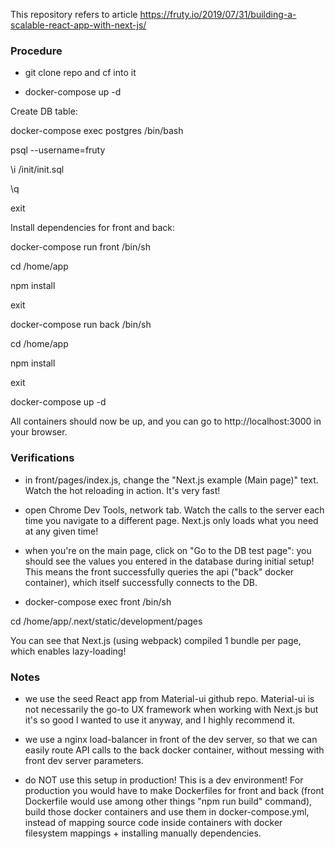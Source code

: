 This repository refers to article https://fruty.io/2019/07/31/building-a-scalable-react-app-with-next-js/

### Procedure

- git clone repo and cf into it

- docker-compose up -d

Create DB table:

docker-compose exec postgres /bin/bash

psql --username=fruty

\i /init/init.sql

\q

exit

Install dependencies for front and back:

docker-compose run front /bin/sh

cd /home/app

npm install

exit

docker-compose run back /bin/sh

cd /home/app

npm install

exit

docker-compose up -d

All containers should now be up, and you can go to http://localhost:3000 in your browser.

### Verifications

- in front/pages/index.js, change the "Next.js example (Main page)" text.
Watch the hot reloading in action. It's very fast!

- open Chrome Dev Tools, network tab. Watch the calls to the server each time you navigate to a
different page. Next.js only loads what you need at any given time!

- when you're on the main page, click on "Go to the DB test page": you should see the values
you entered in the database during initial setup! This means the front successfully queries the api
("back" docker container), which itself successfully connects to the DB.

- docker-compose exec front /bin/sh

cd /home/app/.next/static/development/pages

You can see that Next.js (using webpack) compiled 1 bundle per page, which enables lazy-loading!


### Notes

- we use the seed React app from Material-ui github repo. Material-ui is not necessarily
the go-to UX framework when working with Next.js but it's so good I wanted to use it anyway,
and I highly recommend it.

- we use a nginx load-balancer in front of the dev server, so that we can easily route
API calls to the back docker container, without messing with front dev server parameters.

- do NOT use this setup in production! This is a dev environment! For production you would have
to make Dockerfiles for front and back (front Dockerfile would use among other things "npm run build" command), build those docker containers and use them in docker-compose.yml, instead of mapping source code inside containers with docker filesystem mappings + installing manually dependencies.
